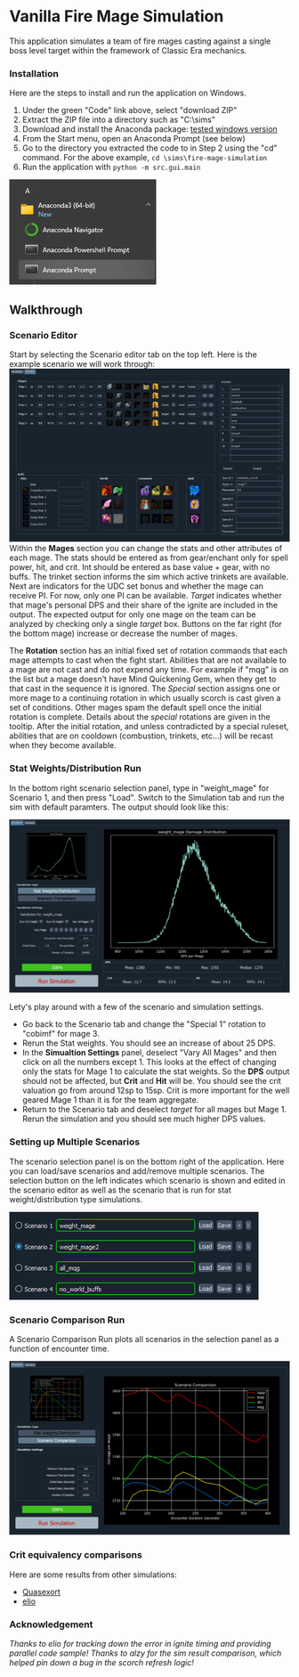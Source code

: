 # Vanilla Fire Mage Simulation

This application simulates a team of fire mages casting against a single boss level target within the framework of Classic Era mechanics.

### Installation

Here are the steps to install and run the application on Windows.
1. Under the green "Code" link above, select "download ZIP"
2. Extract the ZIP file into a directory such as "C:\sims\"
3. Download and install the Anaconda package: [tested windows version](https://repo.anaconda.com/archive/Anaconda3-2023.07-2-Windows-x86_64.exe)
4. From the Start menu, open an Anaconda Prompt (see below)
5. Go to the directory you extracted the code to in Step 2 using the "cd" command.  For the above example, ```cd \sims\fire-mage-simulation```
6. Run the application with ```python -m src.gui.main```
  
![](./data/pictures/anaconda_prompt.png)

## Walkthrough
### Scenario Editor
Start by selecting the Scenario editor tab on the top left.  Here is the example scenario we will work through:
![](./data/pictures/scenario_editor.png)
Within the **Mages** section you can change the stats and other attributes of each mage.  The stats should be entered as from gear/enchant only for spell power, hit, and crit.  Int should be entered as base value + gear, with no buffs.  The trinket section informs the sim which active trinkets are available.  Next are indicators for the UDC set bonus and whether the mage can receive PI.  For now, only one PI can be available.  *Target* indicates whether that mage's personal DPS and their share of the ignite are included in the output.  The expected output for only one mage on the team can be analyzed by checking only a single *target* box.  Buttons on the far right (for the bottom mage) increase or decrease the number of mages.

The **Rotation** section has an initial fixed set of rotation commands that each mage attempts to cast when the fight start.  Abilities that are not available to a mage are not cast and do not expend any time.  For example if "mqg" is on the list but a mage doesn't have Mind Quickening Gem, when they get to that cast in the sequence it is ignored.  The *Special* section assigns one or more mage to a continuing rotation in which usually scorch is cast given a set of conditions.  Other mages spam the default spell once the initial rotation is complete.  Details about the *special* rotations are given in the tooltip.  After the initial rotation, and unless contradicted by a special ruleset, abilities that are on cooldown (combustion, trinkets, etc...) will be recast when they become available.

### Stat Weights/Distribution Run
In the bottom right scenario selection panel, type in "weight_mage" for Scenario 1, and then press "Load".  Switch to the Simulation tab and run the sim with default paramters.  The output should look like this:

![](./data/pictures/stats_distribution.png)

Lety's play around with a few of the scenario and simulation settings.
* Go back to the Scenario tab and change the "Special 1" rotation to "cobimf" for mage 3.
* Rerun the Stat weights.  You should see an increase of about 25 DPS.
* In the **Simualtion Settings** panel, deselect "Vary All Mages" and then click on all the numbers except 1.  This looks at the effect of changing only the stats for Mage 1 to calculate the stat weights.  So the **DPS** output should not be affected, but **Crit** and **Hit** will be.  You should see the crit valuation go from around 12sp to 15sp.  Crit is more important for the well geared Mage 1 than it is for the team aggregate.
* Return to the Scenario tab and deselect *target* for all mages but Mage 1.  Rerun the simulation and you should see much higher DPS values.

### Setting up Multiple Scenarios
The scenario selection panel is on the bottom right of the application.  Here you can load/save scenarios and add/remove multiple scenarios.  The selection button on the left indicates which scenario is shown and edited in the scenario editor as well as the scenario that is run for stat weight/distribution type simulations.

![](./data/pictures/scenario_selection.png)

### Scenario Comparison Run
A Scenario Comparison Run plots all scenarios in the selection panel as a function of encounter time.

![](./data/pictures/scenario_comparison.png)

### Crit equivalency comparisons
Here are some results from other simulations:
* [Quasexort](https://docs.google.com/spreadsheets/d/1dqFuQeNVa403ulrmuW_8Ww-5UszOde0RPMBe2g7t1g4)
* [elio](https://github.com/ignitelio/ignite/blob/master/magus2.ipynb)

### Acknowledgement
*Thanks to elio for tracking down the error in ignite timing and providing parallel code sample!*
*Thanks to alzy for the sim result comparison, which helped pin down a bug in the scorch refresh logic!*
